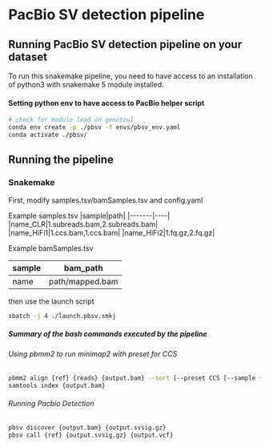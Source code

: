 # PacBio SV detection pipeline

## Running PacBio SV detection pipeline on your dataset

To run this snakemake pipeline, you need to have access to an installation of python3 with snakemake 5 module installed.

#### Setting python env to have access to PacBio helper script

```bash
# check for module load on genotoul
conda env create -p ./pbsv -f envs/pbsv_env.yaml
conda activate ./pbsv/
```

## Running the pipeline

### Snakemake

First, modify samples.tsv/bamSamples.tsv and config.yaml

Example samples.tsv
|sample|path|
|-------|----|
|name_CLR|1.subreads.bam,2.subreads.bam|
|name_HiFi1|1.ccs.bam,1.ccs.bam|
|name_HiFi2|1.fq.gz,2.fq.gz|

Example bamSamples.tsv

|sample|bam_path|
|-------|----|
|name|path/mapped.bam|

then use the launch script

```bash
sbatch -j 4 ./launch.pbsv.smkj
```

##### Summary of the bash commands executed by the pipeline

###### Using pbmm2 to run minimap2 with preset for CCS
```bash
pbmm2 align {ref} {reads} {output.bam} --sort [--preset CCS [--sample {sample} --rg '@RG\tID:movie{sample}']]
samtools index {output.bam}
```

###### Running Pacbio Detection
```bash
pbsv discover {output.bam} {output.svsig.gz}
pbsv call {ref} {output.svsig.gz} {output.vcf}
```

